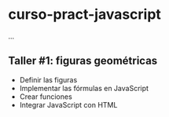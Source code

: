 # curso-pract-javascript

...

## Taller #1: figuras geométricas

- Definir las figuras
- Implementar las fórmulas en JavaScript
- Crear funciones
- Integrar JavaScript con HTML